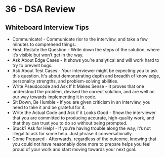 # 36 - DSA Review

## Whiteboard Interview Tips

- Communicate! - Communicate rior to the interview, and take a few minutes to comprehend things.
- First, Restate the Question - Write down the steps of the solution, where it’s visible but won’t get in the way.
- Ask About Edge Cases -  It shows you’re analytical and will work hard to try to prevent bugs.
- Ask About Test Cases - Your interviewer might be expecting you to ask this question. It's about demonstrating depth and breadth of knowledge, personality strengths, and problem-solving abilities.
- Write Pseudocode and Ask If It Makes Sense - It proves that one understood the problem, devised the correct solution, and are well on our way towards implementing it in code.
- Sit Down, Be Humble - If you are given criticism in an interview, you need to take it and be grateful for it.
- Write the Actual Code and Ask if it Looks Good - Show the interviewer that you are committed to producing accurate, high-quality work, and that they can trust you to do so without being prompted.
- Stuck? Ask for Help! - If you’re having trouble along the way, it’s not illegal to ask for some help. Just phrase it conversationally.
- Come Prepared - Afterwards, regardless of the outcome, knowing that you could not have reasonably done more to prepare helps you feel proud of your work and start moving towards your next goal.

